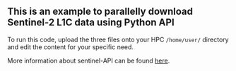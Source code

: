 ## This is an example to parallelly download Sentinel-2 L1C data using Python API

To run this code, upload the three files onto your HPC `/home/user/` directory and edit the content for your specific need.

More information about sentinel-API can be found [here](https://sentinelsat.readthedocs.io/en/stable/api.html#lta-products).
